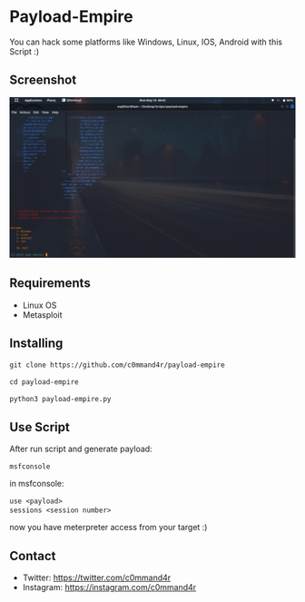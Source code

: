 # Payload-Empire
You can hack some platforms like Windows, Linux, IOS, Android with this Script :)

## Screenshot
<img src="/screenshot.png" alt="Screenshot from Payload-Empire">

## Requirements
- Linux OS
- Metasploit

## Installing
```
git clone https://github.com/c0mmand4r/payload-empire
```
```
cd payload-empire
```
```
python3 payload-empire.py
```

## Use Script
After run script and generate payload:
```
msfconsole
```
in msfconsole:
```
use <payload>
sessions <session number>
```

now you have meterpreter access from your target :)


## Contact
- Twitter: https://twitter.com/c0mmand4r
- Instagram: https://instagram.com/c0mmand4r